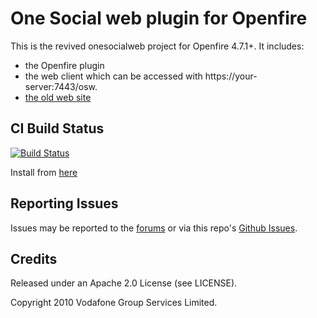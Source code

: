 # One Social web plugin for Openfire

This is the revived onesocialweb project for Openfire 4.7.1+. It includes: 

- the Openfire plugin
- the web client which can be accessed with https://your-server:7443/osw.
- [the old web site](http://onesocialweb.org)

## CI Build Status

[![Build Status](https://github.com/igniterealtime/openfire-osw-plugin/workflows/Java%20CI/badge.svg)](https://github.com/igniterealtime/openfire-osw-plugin/actions)

Install from [here](https://igniterealtime.org/projects/openfire/plugin-archive.jsp?plugin=osw-openfire-plugin)

## Reporting Issues

Issues may be reported to the [forums](https://discourse.igniterealtime.org) or via this repo's [Github Issues](https://github.com/igniterealtime/openfire-osw-plugin/issues).

## Credits

Released under an Apache 2.0 License (see LICENSE).

Copyright 2010 Vodafone Group Services Limited.

